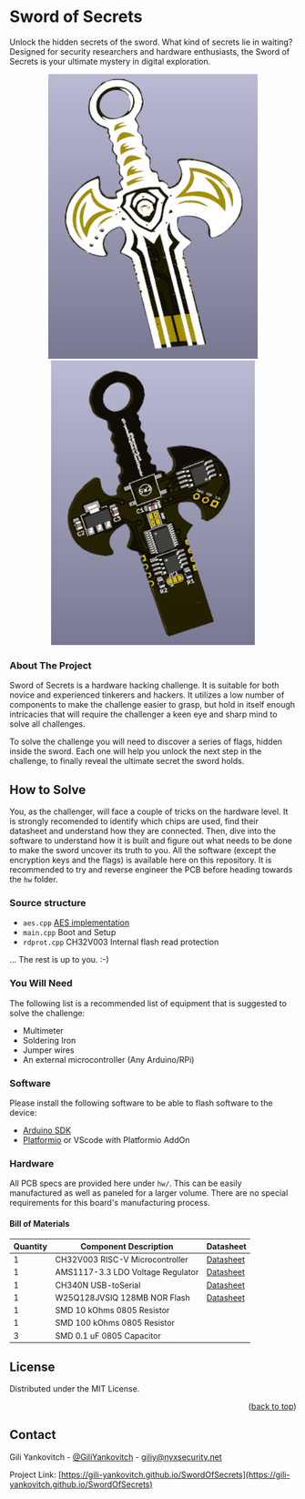 # Sword of Secrets
Unlock the hidden secrets of the sword. What kind of secrets lie in waiting? Designed for security researchers and hardware enthusiasts, the Sword of Secrets is your ultimate mystery in digital exploration.

<p align = "center">
    <img src="https://raw.githubusercontent.com/gili-yankovitch/SwordOfSecrets/main/images/front.png" height="500"> <img src="https://raw.githubusercontent.com/gili-yankovitch/SwordOfSecrets/main/images/back.png" height="500">
</p>

### About The Project
Sword of Secrets is a hardware hacking challenge. It is suitable for both novice and experienced tinkerers and hackers. It utilizes a low number of components to make the challenge easier to grasp, but hold in itself enough intricacies that will require the challenger a keen eye and sharp mind to solve all challenges.

To solve the challenge you will need to discover a series of flags, hidden inside the sword. Each one will help you unlock the next step in the challenge, to finally reveal the ultimate secret the sword holds.

## How to Solve
You, as the challenger, will face  a couple of tricks on the hardware level. It is strongly recomended to identify which chips are used, find their datasheet and understand how they are connected. Then, dive into the software to understand how it is built and figure out what needs to be done to make the sword uncover its truth to you. All the software (except the encryption keys and the flags) is available here on this repository. It is recommended to try and reverse engineer the PCB before heading towards the `hw` folder.

### Source structure
* `aes.cpp` [AES implementation](https://github.com/kokke/tiny-AES-c)
* `main.cpp` Boot and Setup
* `rdprot.cpp` CH32V003 Internal flash read protection

... The rest is up to you. :-)

### You Will Need
The following list is a recommended list of equipment that is suggested to solve the challenge:
* Multimeter
* Soldering Iron
* Jumper wires
* An external microcontroller (Any Arduino/RPi)

### Software
Please install the following software to be able to flash software to the device:
* [Arduino SDK](https://www.arduino.cc/en/software)
* [Platformio](https://platformio.org/install/cli) or VScode with Platformio AddOn

### Hardware
All PCB specs are provided here under `hw/`. This can be easily manufactured as well as paneled for a larger volume. There are no special requirements for this board's manufacturing process.

#### Bill of Materials
| Quantity | Component Description | Datasheet |
|----------|-----------------------|-----------|
| 1 | CH32V003 RISC-V Microcontroller | [Datasheet](http://mcu.cz/images_articles/5007-CH32V003Reference-Manual.PDF) |
| 1 | AMS1117-3.3 LDO Voltage Regulator | [Datasheet](https://www.ti.com/lit/gpn/lm1117) |
| 1 | CH340N USB-toSerial | [Datasheet](https://cdn.sparkfun.com/assets/5/0/a/8/5/CH340DS1.PDF) |
| 1 | W25Q128JVSIQ 128MB NOR Flash | [Datasheet](https://www.mouser.co.il/datasheet/2/949/w25q128jv_revf_03272018_plus-1489608.pdf) |
| 1 | SMD 10 kOhms 0805 Resistor|  |
| 1 | SMD 100 kOhms 0805 Resistor |  |
| 3 | SMD 0.1 uF 0805 Capacitor |  |


<!-- LICENSE -->
## License

Distributed under the MIT License.

<p align="right">(<a href="#readme-top">back to top</a>)</p>

<!-- CONTACT -->
## Contact

Gili Yankovitch - [@GiliYankovitch](https://x.com/GiliYankovitch) - giliy@nyxsecurity.net

Project Link: [https://gili-yankovitch.github.io/SwordOfSecrets](https://gili-yankovitch.github.io/SwordOfSecrets)

<!-- MARKDOWN LINKS & IMAGES -->
<!-- https://www.markdownguide.org/basic-syntax/#reference-style-links -->
[front]: images/front.png
[back]: images/back.png
